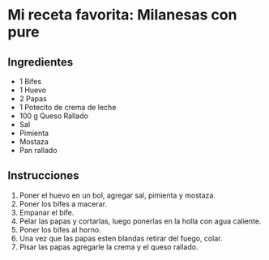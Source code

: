 # Mi receta favorita: Milanesas con pure

## Ingredientes 
- 1 Bifes
- 1 Huevo
- 2 Papas
- 1 Potecito de crema de leche
- 100 g Queso Rallado
- Sal
- Pimienta
- Mostaza
- Pan rallado

## Instrucciones
1. Poner el huevo en un bol, agregar sal, pimienta y mostaza.
2. Poner los bifes a macerar.
3. Empanar el bife.
4. Pelar las papas y cortarlas, luego ponerlas en la holla con agua caliente.
5. Poner los bifes al horno.
6. Una vez que las papas esten blandas retirar del fuego, colar.
7. Pisar las papas agregarle la crema y el queso rallado.
